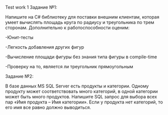 Test work 1
Задание №1:

Напишите на C# библиотеку для поставки внешним клиентам, которая умеет вычислять площадь круга по радиусу и треугольника по трем сторонам. Дополнительно к работоспособности оценим:

-Юнит-тесты

-Легкость добавления других фигур

-Вычисление площади фигуры без знания типа фигуры в compile-time

-Проверку на то, является ли треугольник прямоугольным 

Задание №2:

В базе данных MS SQL Server есть продукты и категории. Одному продукту может соответствовать много категорий, в одной категории может быть много продуктов. Напишите SQL запрос для выбора всех пар «Имя продукта – Имя категории». Если у продукта нет категорий, то его имя все равно должно выводиться.
